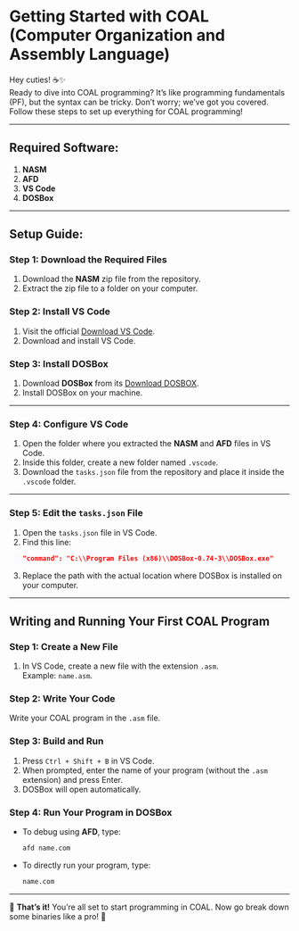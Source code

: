 # Getting Started with COAL (Computer Organization and Assembly Language)

Hey cuties! ☕️✨  
Ready to dive into COAL programming? It’s like programming fundamentals (PF), but the syntax can be tricky. Don’t worry; we’ve got you covered. Follow these steps to set up everything for COAL programming!

---

## Required Software:
1. **NASM**
2. **AFD**
3. **VS Code**
4. **DOSBox**

---

## Setup Guide:

### Step 1: Download the Required Files
1. Download the **NASM** zip file from the repository.
2. Extract the zip file to a folder on your computer.

### Step 2: Install VS Code
1. Visit the official [Download VS Code](https://code.visualstudio.com/).
2. Download and install VS Code.

### Step 3: Install DOSBox
1. Download **DOSBox** from its [Download DOSBOX](https://sourceforge.net/projects/dosbox/files/dosbox/0.74-3/DOSBox0.74-3-win32-installer.exe/download).
2. Install DOSBox on your machine.

---

### Step 4: Configure VS Code
1. Open the folder where you extracted the **NASM** and **AFD** files in VS Code.
2. Inside this folder, create a new folder named `.vscode`.
3. Download the `tasks.json` file from the repository and place it inside the `.vscode` folder.

---

### Step 5: Edit the `tasks.json` File
1. Open the `tasks.json` file in VS Code.
2. Find this line:
   ```json
   "command": "C:\\Program Files (x86)\\DOSBox-0.74-3\\DOSBox.exe"
   ```
3. Replace the path with the actual location where DOSBox is installed on your computer.

---

## Writing and Running Your First COAL Program

### Step 1: Create a New File
1. In VS Code, create a new file with the extension `.asm`.  
   Example: `name.asm`.

### Step 2: Write Your Code
Write your COAL program in the `.asm` file.

### Step 3: Build and Run
1. Press `Ctrl + Shift + B` in VS Code.
2. When prompted, enter the name of your program (without the `.asm` extension) and press Enter.
3. DOSBox will open automatically.

### Step 4: Run Your Program in DOSBox
- To debug using **AFD**, type:
  ```bash
  afd name.com
  ```
- To directly run your program, type:
  ```bash
  name.com
  ```

---

🎉 **That’s it!** You’re all set to start programming in COAL. Now go break down some binaries like a pro! 🚀
